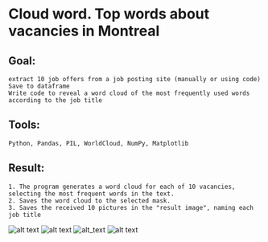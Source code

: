 # Cloud word. Top words about vacancies in Montreal
## Goal: 
    extract 10 job offers from a job posting site (manually or using code)
    Save to dataframe
    Write code to reveal a word cloud of the most frequently used words according to the job title
## Tools:
    Python, Pandas, PIL, WorldCloud, NumPy, Matplotlib
## Result:
    1. The program generates a word cloud for each of 10 vacancies, selecting the most frequent words in the text.
    2. Saves the word cloud to the selected mask.
    3. Saves the received 10 pictures in the "result image", naming each job title
   
   ![alt text](https://github.com/IamGOOD20/Test-CIVI/blob/main/result%20image/Automated%20Manufacturing%20Developer.png)
   ![alt text](https://github.com/IamGOOD20/Test-CIVI/blob/main/result%20image/BI%20Developer.png)
   ![alt_text](https://github.com/IamGOOD20/Test-CIVI/blob/main/result%20image/Embedded%20Developer.png)
   ![alt text](https://github.com/IamGOOD20/Test-CIVI/blob/main/result%20image/Perl-Python%20Backend%20Developer.png)
